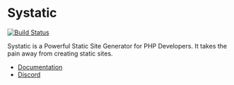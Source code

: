 # Systatic

[![Build Status](https://travis-ci.com/ThunderbirdSSG/Thunderbird.svg?branch=master)](https://travis-ci.com/ThunderbirdSSG/Thunderbird)

Systatic is a Powerful Static Site Generator for PHP Developers. It takes the pain away from creating static sites.

* [Documentation](https://github.com/damcclean/Systatic/wiki)
* [Discord](https://discord.gg/sxkrycQ)